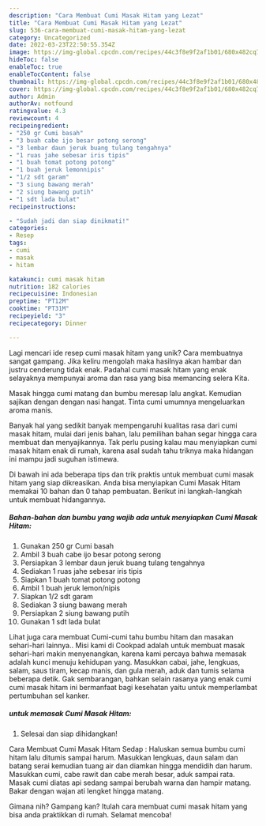 ```yaml
---
description: "Cara Membuat Cumi Masak Hitam yang Lezat"
title: "Cara Membuat Cumi Masak Hitam yang Lezat"
slug: 536-cara-membuat-cumi-masak-hitam-yang-lezat
category: Uncategorized
date: 2022-03-23T22:50:55.354Z
image: https://img-global.cpcdn.com/recipes/44c3f8e9f2af1b01/680x482cq70/cumi-masak-hitam-foto-resep-utama.jpg
hideToc: false
enableToc: true
enableTocContent: false
thumbnail: https://img-global.cpcdn.com/recipes/44c3f8e9f2af1b01/680x482cq70/cumi-masak-hitam-foto-resep-utama.jpg
cover: https://img-global.cpcdn.com/recipes/44c3f8e9f2af1b01/680x482cq70/cumi-masak-hitam-foto-resep-utama.jpg
author: Admin
authorAv: notfound
ratingvalue: 4.3
reviewcount: 4
recipeingredient:
- "250 gr Cumi basah"
- "3 buah cabe ijo besar potong serong"
- "3 lembar daun jeruk buang tulang tengahnya"
- "1 ruas jahe sebesar iris tipis"
- "1 buah tomat potong potong"
- "1 buah jeruk lemonnipis"
- "1/2 sdt garam"
- "3 siung bawang merah"
- "2 siung bawang putih"
- "1 sdt lada bulat"
recipeinstructions:

- "Sudah jadi dan siap dinikmati!"
categories:
- Resep
tags:
- cumi
- masak
- hitam

katakunci: cumi masak hitam 
nutrition: 182 calories
recipecuisine: Indonesian
preptime: "PT12M"
cooktime: "PT31M"
recipeyield: "3"
recipecategory: Dinner

---
```





Lagi mencari ide resep cumi masak hitam yang unik? Cara membuatnya sangat gampang. Jika keliru mengolah maka hasilnya akan hambar dan justru cenderung tidak enak. Padahal cumi masak hitam yang enak selayaknya mempunyai aroma dan rasa yang bisa memancing selera Kita.





Masak hingga cumi matang dan bumbu meresap lalu angkat. Kemudian sajikan dengan dengan nasi hangat. Tinta cumi umumnya mengeluarkan aroma manis.

Banyak hal yang sedikit banyak mempengaruhi kualitas rasa dari cumi masak hitam, mulai dari jenis bahan, lalu pemilihan bahan segar hingga cara membuat dan menyajikannya. Tak perlu pusing kalau mau menyiapkan cumi masak hitam enak di rumah, karena asal sudah tahu triknya maka hidangan ini mampu jadi suguhan istimewa.






Di bawah ini ada beberapa tips dan trik praktis untuk membuat cumi masak hitam yang siap dikreasikan. Anda bisa menyiapkan Cumi Masak Hitam memakai 10 bahan dan 0 tahap pembuatan. Berikut ini langkah-langkah untuk membuat hidangannya.

<!--inarticleads1-->

##### Bahan-bahan dan bumbu yang wajib ada untuk menyiapkan Cumi Masak Hitam:

1. Gunakan 250 gr Cumi basah
1. Ambil 3 buah cabe ijo besar potong serong
1. Persiapkan 3 lembar daun jeruk buang tulang tengahnya
1. Sediakan 1 ruas jahe sebesar iris tipis
1. Siapkan 1 buah tomat potong potong
1. Ambil 1 buah jeruk lemon/nipis
1. Siapkan 1/2 sdt garam
1. Sediakan 3 siung bawang merah
1. Persiapkan 2 siung bawang putih
1. Gunakan 1 sdt lada bulat


Lihat juga cara membuat Cumi-cumi tahu bumbu hitam dan masakan sehari-hari lainnya.. Misi kami di Cookpad adalah untuk membuat masak sehari-hari makin menyenangkan, karena kami percaya bahwa memasak adalah kunci menuju kehidupan yang. Masukkan cabai, jahe, lengkuas, salam, saus tiram, kecap manis, dan gula merah, aduk dan tumis selama beberapa detik. Gak sembarangan, bahkan selain rasanya yang enak cumi cumi masak hitam ini bermanfaat bagi kesehatan yaitu untuk memperlambat pertumbuhan sel kanker. 

<!--inarticleads2-->

#####  untuk memasak Cumi Masak Hitam:


1. Selesai dan siap dihidangkan!

Cara Membuat Cumi Masak Hitam Sedap : Haluskan semua bumbu cumi hitam lalu ditumis sampai harum. Masukkan lengkuas, daun salam dan batang serai kemudian tuang air dan diamkan hingga mendidih dan harum. Masukkan cumi, cabe rawit dan cabe merah besar, aduk sampai rata. Masak cumi diatas api sedang sampai berubah warna dan hampir matang. Bakar dengan wajan ati lengket hingga matang. 

Gimana nih? Gampang kan? Itulah cara membuat cumi masak hitam yang bisa anda praktikkan di rumah. Selamat mencoba!
